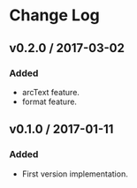 # Change Log

## v0.2.0 / 2017-03-02
### Added
- arcText feature.
- format feature.

## v0.1.0 / 2017-01-11
### Added
- First version implementation.
